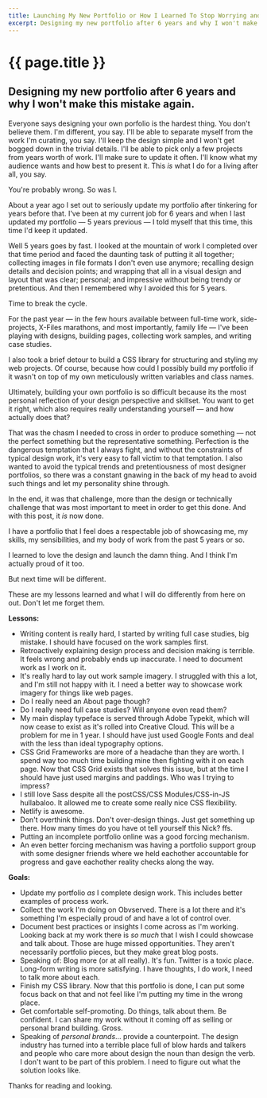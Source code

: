 ```yaml
---
title: Launching My New Portfolio or How I Learned To Stop Worrying and Love the Design.
excerpt: Designing my new portfolio after 6 years and why I won't make this mistake again.
---
```


# {{ page.title }}

## Designing my new portfolio after 6 years and why I won't make this mistake again.

Everyone says designing your own porfolio is the hardest thing. You don't believe them. I'm different, you say. I'll be able to separate myself from the work I'm curating, you say. I'll keep the design simple and I won't get bogged down in the trivial details. I'll be able to pick only a few projects from years worth of work. I'll make sure to update it often. I'll know what my audience wants and how best to present it. This _is_ what I do for a living after all, you say.

You're probably wrong. So was I.

About a year ago I set out to seriously update my portfolio after tinkering for years before that. I've been at my current job for 6 years and when I last updated my portfolio &mdash; 5 years previous &mdash; I told myself that this time, this time I'd keep it updated. 

Well 5 years goes by fast. I looked at the mountain of work I completed over that time period and faced the daunting task of putting it all together; collecting images in file formats I don't even use anymore; recalling design details and decision points; and wrapping that all in a visual design and layout that was clear; personal; and impressive without being trendy or pretentious. And then I remembered why I avoided this for 5 years.

Time to break the cycle.

For the past year &mdash; in the few hours available between full-time work, side-projects, X-Files marathons, and most importantly, family life &mdash; I've been playing with designs, building pages, collecting work samples, and writing case studies.

I also took a brief detour to build a CSS library for structuring and styling my web projects. Of course, because how could I possibly build my portfolio if it wasn't on top of my own meticulously written variables and class names. 


Ultimately, building your own portfolio is so difficult because its the most personal reflection of your design perspective and skillset. You want to get it right, which also requires really understanding yourself &mdash; and how actually does that?

That was the chasm I needed to cross in order to produce something &mdash; not the perfect something but the representative something. Perfection is the dangerous temptation that I always fight, and without the constraints of typical design work, it's very easy to fall victim to that temptation. I also wanted to avoid the typical trends and pretentiousness of most designer portfolios, so there was a constant gnawing in the back of my head to avoid such things and let my personality shine through.  

In the end, it was that challenge, more than the design or technically challenge that was most important to meet in order to get this done. And with this post, it _is_ now done. 

I have a portfolio that I feel does a respectable job of showcasing me, my skills, my sensibilities, and my body of work from the past 5 years or so.

I learned to love the design and launch the damn thing. And I think I'm actually proud of it too. 

But next time will be different. 

These are my lessons learned and what I will do differently from here on out. Don't let me forget them.

**Lessons:**

- Writing content is really hard, I started by writing full case studies, big mistake. I should have focused on the work samples first.
- Retroactively explaining design process and decision making is terrible. It feels wrong and probably ends up inaccurate. I need to document work as I work on it.
- It's really hard to lay out work sample imagery. I struggled with this a lot, and I'm still not happy with it. I need a better way to showcase work imagery for things like web pages.
- Do I really need an About page though?
- Do I really need full case studies? Will anyone even read them?
- My main display typeface is served through Adobe Typekit, which will now cease to exist as it's rolled into Creative Cloud. This will be a problem for me in 1 year. I should have just used Google Fonts and deal with the less than ideal typography options.
- CSS Grid Frameworks are more of a headache than they are worth. I spend way too much time building mine then fighting with it on each page. Now that CSS Grid exists that solves this issue, but at the time I should have just used margins and paddings. Who was I trying to impress?
- I still love Sass despite all the postCSS/CSS Modules/CSS-in-JS hullabaloo. It allowed me to create some really nice CSS flexibility.
- Netlify is awesome.
- Don't overthink things. Don't over-design things. Just get something up there. How many times do you have ot tell yourself this Nick? ffs.
- Putting an incomplete portfolio online was a good forcing mechanism.
- An even better forcing mechanism was having a portfolio support group with some designer friends where we held eachother accountable for progress and gave eachother reality checks along the way.

**Goals:**
- Update my portfolio _as_ I complete design work. This includes better examples of process work.
- Collect the work I'm doing on Obvserved. There is a lot there and it's something I'm especially proud of and have a lot of control over.
- Document best practices or insights I come across as I'm working. Looking back at my work there is _so much_ that I wish I could showcase and talk about. Those are huge missed opportunities. They aren't necessarily portfolio pieces, but they make great blog posts.
- Speaking of: Blog more (or at all really). It's fun. Twitter is a toxic place. Long-form writing is more satisfying. I have thoughts, I do work, I need to talk more about each.
- Finish my CSS library. Now that this portfolio is done, I can put some focus back on that and not feel like I'm putting my time in the wrong place.
- Get comfortable self-promoting. Do things, talk about them. Be confident. I can share my work without it coming off as selling or personal brand building. Gross.
- Speaking of _personal brands_... provide a counterpoint. The design industry has turned into a terrible place full of blow hards and talkers and people who care more about design the noun than design the verb. I don't want to be part of this problem. I need to figure out what the solution looks like.

Thanks for reading and looking. 
